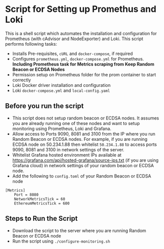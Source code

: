 # Script for Setting up Promethus and Loki
This is a shell script which automates the installation and configuration for Prometheus (with cAdvisor and NodeExporter) and Loki. This script performs following tasks:

* Installs Pre-requisites, `cURL` and `docker-compose`, if required
* Configures `prometheus.yml`, `docker-compose.yml` for Prometheus. **Including Prometheus task for Metrics scraping from Keep Random Beacon or ECDSA Nodes**
* Permission setup on Prometheus folder for the prom container to start correctly
* Loki Docker driver installation and configuration
* Loki `docker-compose.yml` and `local-config.yaml`

## Before you run the script
* This script does not setup random beacon or ECDSA nodes. It assumes you are already running one of these nodes and want to setup monitoring using Prometheus, Loki and Grafana.
* Allow access to Ports 9090, 8081 and 3100 from the IP where you run Random Beacon or ECDSA nodes. For example, if you are running ECDSA node on 50.234.1.88 then whitelist `50.234.1.88` to access ports 9090, 8081 and 3100 in network settings of the server.
* Whitelist Grafana hosted environment IPs available at https://grafana.com/api/hosted-grafana/source-ips.txt (if you are using Grafana cloud) in network settings of your random beacon or ECDSA node. 
* Add the following to `config.toml` of your Random Beacon or ECDSA node

```
[Metrics]
    Port = 8080
    NetworkMetricsTick = 60
    EthereumMetricsTick = 600
```

## Steps to Run the Script
* Download the script to the server where you are running Random Beacon or ECDSA node
* Run the script using `./configure-monitoring.sh`
